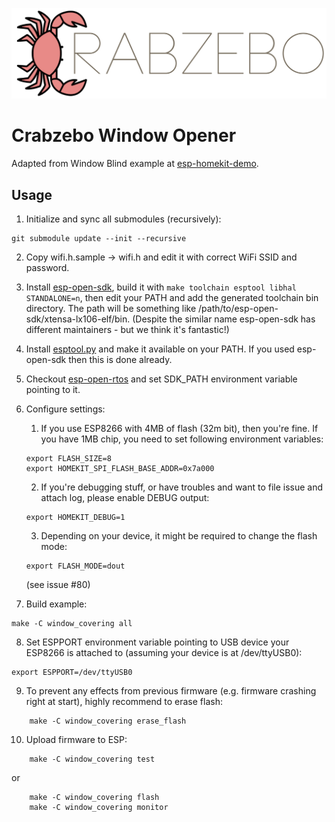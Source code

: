 <p align="left">
    <img src="https://github.com/patripfr/crabzebo/blob/master/img/crabzebo.png" width="550" />
</p>


# Crabzebo Window Opener
Adapted from Window Blind example at [esp-homekit-demo](https://github.com/maximkulkin/esp-homekit).

## Usage

1. Initialize and sync all submodules (recursively):
```shell
git submodule update --init --recursive
```
2. Copy wifi.h.sample -> wifi.h and edit it with correct WiFi SSID and password.
3. Install [esp-open-sdk](https://github.com/pfalcon/esp-open-sdk), build it with `make toolchain esptool libhal STANDALONE=n`, then edit your PATH and add the generated toolchain bin directory. The path will be something like /path/to/esp-open-sdk/xtensa-lx106-elf/bin. (Despite the similar name esp-open-sdk has different maintainers - but we think it's fantastic!)

4. Install [esptool.py](https://github.com/themadinventor/esptool) and make it available on your PATH. If you used esp-open-sdk then this is done already.
5. Checkout [esp-open-rtos](https://github.com/SuperHouse/esp-open-rtos) and set SDK_PATH environment variable pointing to it.
6. Configure settings:
    1. If you use ESP8266 with 4MB of flash (32m bit), then you're fine. If you have
1MB chip, you need to set following environment variables:
    ```shell
    export FLASH_SIZE=8
    export HOMEKIT_SPI_FLASH_BASE_ADDR=0x7a000
    ```
    2. If you're debugging stuff, or have troubles and want to file issue and attach log, please enable DEBUG output:
    ```shell
    export HOMEKIT_DEBUG=1
    ```
    3. Depending on your device, it might be required to change the flash mode:
    ```shell
    export FLASH_MODE=dout
    ```
    (see issue #80)
7. Build example:
```shell
make -C window_covering all
```
8. Set ESPPORT environment variable pointing to USB device your ESP8266 is attached
   to (assuming your device is at /dev/ttyUSB0):
```shell
export ESPPORT=/dev/ttyUSB0
```
9. To prevent any effects from previous firmware (e.g. firmware crashing right at
   start), highly recommend to erase flash:
```shell
    make -C window_covering erase_flash
```
10. Upload firmware to ESP:
```shell
    make -C window_covering test
```
  or
```shell
    make -C window_covering flash
    make -C window_covering monitor
```

